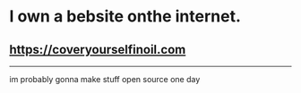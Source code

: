 # I own a bebsite onthe internet.
## https://coveryourselfinoil.com
<hr>
im probably gonna make stuff open source one day
